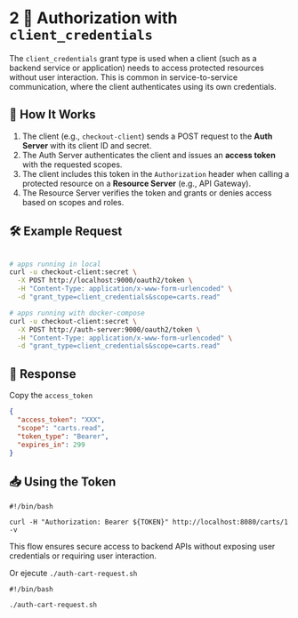 
# 2 🔐 Authorization with `client_credentials`

The `client_credentials` grant type is used when a client (such as a backend service or application) needs to access protected resources without user interaction. This is common in service-to-service communication, where the client authenticates using its own credentials.

## 🔸 How It Works
1. The client (e.g., `checkout-client`) sends a POST request to the **Auth Server** with its client ID and secret.
2. The Auth Server authenticates the client and issues an **access token** with the requested scopes.
3. The client includes this token in the `Authorization` header when calling a protected resource on a **Resource Server** (e.g., API Gateway).
4. The Resource Server verifies the token and grants or denies access based on scopes and roles.

## 🛠️ Example Request

```bash

# apps running in local
curl -u checkout-client:secret \
  -X POST http://localhost:9000/oauth2/token \
  -H "Content-Type: application/x-www-form-urlencoded" \
  -d "grant_type=client_credentials&scope=carts.read"

# apps running with docker-compose
curl -u checkout-client:secret \
  -X POST http://auth-server:9000/oauth2/token \
  -H "Content-Type: application/x-www-form-urlencoded" \
  -d "grant_type=client_credentials&scope=carts.read"
```

## 🔑 Response

Copy the `access_token`

```json
{
  "access_token": "XXX",
  "scope": "carts.read",
  "token_type": "Bearer",
  "expires_in": 299
}
```

## 📥 Using the Token

```shell
#!/bin/bash

curl -H "Authorization: Bearer ${TOKEN}" http://localhost:8080/carts/1 -v

```

This flow ensures secure access to backend APIs without exposing user credentials or requiring user interaction.

Or ejecute `./auth-cart-request.sh`

```shell
#!/bin/bash

./auth-cart-request.sh

```